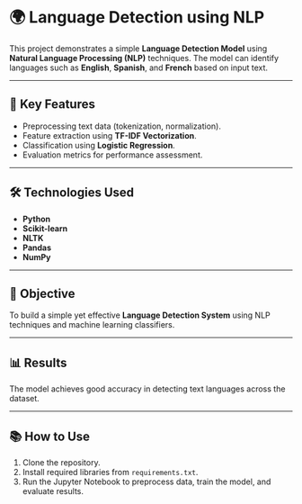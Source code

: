 
# 🌍 **Language Detection using NLP**  

This project demonstrates a simple **Language Detection Model** using **Natural Language Processing (NLP)** techniques. The model can identify languages such as **English**, **Spanish**, and **French** based on input text.

---

## 🚀 **Key Features**  
- Preprocessing text data (tokenization, normalization).  
- Feature extraction using **TF-IDF Vectorization**.  
- Classification using **Logistic Regression**.  
- Evaluation metrics for performance assessment.  

---

## 🛠️ **Technologies Used**  
- **Python**  
- **Scikit-learn**  
- **NLTK**  
- **Pandas**  
- **NumPy**  

---

## 🎯 **Objective**  
To build a simple yet effective **Language Detection System** using NLP techniques and machine learning classifiers.  

---

## 📊 **Results**  
The model achieves good accuracy in detecting text languages across the dataset.

---

## 📚 **How to Use**  
1. Clone the repository.  
2. Install required libraries from `requirements.txt`.  
3. Run the Jupyter Notebook to preprocess data, train the model, and evaluate results.  
